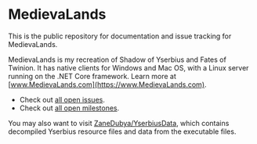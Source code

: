 # MedievaLands

This is the public repository for documentation and issue tracking for MedievaLands.

MedievaLands is my recreation of Shadow of Yserbius and Fates of Twinion. It has native clients for Windows and Mac OS, with a Linux server running on the .NET Core framework. Learn more at [www.MedievaLands.com](https://www.MedievaLands.com).

* Check out [all open issues](https://github.com/ZaneDubya/MedievaLandsPublic/issues).
* Check out [all open milestones](https://github.com/ZaneDubya/MedievaLandsPublic/milestones).

You may also want to visit [ZaneDubya/YserbiusData](https://github.com/ZaneDubya/YserbiusData), which contains decompiled Yserbius resource files and data from the executable files.
